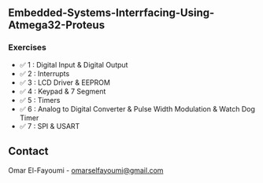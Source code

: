 ## Embedded-Systems-Interrfacing-Using-Atmega32-Proteus


### Exercises
* ✅ 1 : Digital Input & Digital Output 
* ✅ 2 : Interrupts
* ✅ 3 : LCD Driver & EEPROM
* ✅ 4 : Keypad & 7 Segment
* ✅ 5 : Timers
* ✅ 6 : Analog to Digital Converter & Pulse Width Modulation & Watch Dog Timer
* ✅ 7 : SPI & USART




<!-- CONTACT -->
## Contact

Omar El-Fayoumi - omarselfayoumi@gmail.com

